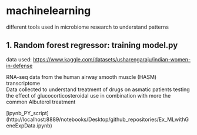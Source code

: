 # machinelearning
different tools used in microbiome research to understand patterns

## 1. Random forest regressor: training model.py ##
data used: https://www.kaggle.com/datasets/usharengaraju/indian-women-in-defense

RNA-seq data from the human airway smooth muscle (HASM) transcriptome  
Data collected to understand treatment of drugs on asmatic patients
testing the effect of glucocorticosteroidal use in combination with more the common Albuterol treatment

[ipynb_PY_script] (http://localhost:8889/notebooks/Desktop/github_repositories/Ex_MLwithGeneExpData.ipynb)

